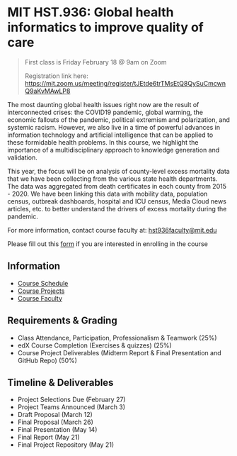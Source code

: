 # MIT HST.936: Global health informatics to improve quality of care

> First class is Friday February 18 @ 9am on Zoom
> 
> Registration link here: https://mit.zoom.us/meeting/register/tJEtde6trTMsEtQ8QySuCmcwnQ9aKvMAwLP8

The most daunting global health issues right now are the result of interconnected crises: the COVID19 pandemic, global warming, the economic fallouts of the pandemic, political extremism and polarization, and systemic racism. However, we also live in a time of powerful advances in information technology and artificial intelligence that can be applied to these formidable health problems. In this course, we highlight the importance of a multidisciplinary approach to knowledge generation and validation.

This year, the focus will be on analysis of county-level excess mortality data that we have been collecting from the various state health departments. The data was aggregated from death certificates in each county from 2015 - 2020. We have been linking this data with mobility data, population census, outbreak dashboards, hospital and ICU census, Media Cloud news articles, etc. to better understand the drivers of excess mortality during the pandemic.

For more information, contact course faculty at: hst936faculty@mit.edu

Please fill out this [form](https://docs.google.com/forms/d/e/1FAIpQLSc1owRGhvfiRT8ap5-sZ-7H8CbE0EBS5ccyiOfxTHwJQ4eLlQ/viewform?gxids=7628) if you are interested in enrolling in the course


## Information

- [Course Schedule](SCHEDULE.md)
- [Course Projects](PROJECTS.md)
- [Course Faculty](COURSE_FACULTY.md)

## Requirements & Grading

- Class Attendance, Participation, Professionalism & Teamwork (25%)
- edX Course Completion (Exercises & quizzes) (25%)
- Course Project Deliverables (Midterm Report & Final Presentation and GitHub Repo) (50%)

## Timeline & Deliverables

- Project Selections Due (February 27)
- Project Teams Announced (March 3)
- Draft Proposal (March 12)
- Final Proposal (March 26)
- Final Presentation (May 14)
- Final Report (May 21)
- Final Project Repository (May 21)
